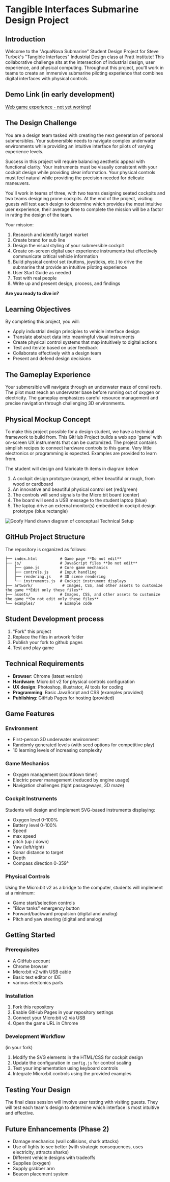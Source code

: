 # Tangible Interfaces Submarine Design Project

## Introduction

Welcome to the "AquaNova Submarine" Student Design Project for Steve Turbek's "Tangible Interfaces" Industrial Design class at Pratt Institute! This collaborative challenge sits at the intersection of industrial design, user experience, and physical computing. Throughout this project, you'll work in teams to create an immersive submarine piloting experience that combines digital interfaces with physical controls.

## Demo Link (in early development)

[Web game experience - not yet working!](https://steveturbek.github.io/Tangible-Interfaces-Submarine-Design-Project)

## The Design Challenge

You are a design team tasked with creating the next generation of personal submersibles. Your submersible needs to navigate complex underwater environments while providing an intuitive interface for pilots of varying experience levels.

Success in this project will require balancing aesthetic appeal with functional clarity. Your instruments must be visually consistent with your cockpit design while providing clear information. Your physical controls must feel natural while providing the precision needed for delicate maneuvers.

You'll work in teams of three, with two teams designing seated cockpits and two teams designing prone cockpits. At the end of the project, visiting guests will test each design to determine which provides the most intuitive user experience, their average time to complete the mission will be a factor in rating the design of the team.

Your mission:

1. Research and identify target market
1. Create brand for sub line
1. Design the visual styling of your submersible cockpit
1. Create on-screen digital user experience instruments that effectively communicate critical vehicle information
1. Build physical control set (buttons, joysticks, etc.) to drive the submarine that provide an intuitive piloting experience
1. User Start Guide as needed
1. Test with real people
1. Write up and present design, process, and findings

**Are you ready to dive in?**

## Learning Objectives

By completing this project, you will:

- Apply industrial design principles to vehicle interface design
- Translate abstract data into meaningful visual instruments
- Create physical control systems that map intuitively to digital actions
- Test and iterate based on user feedback
- Collaborate effectively with a design team
- Present and defend design decisions

## The Gameplay Experience

Your submersible will navigate through an underwater maze of coral reefs. The pilot must reach an underwater base before running out of oxygen or electricity. The gameplay emphasizes careful resource management and precise navigation through challenging 3D environments.

## Physical Mockup Concept

To make this project possible for a design student, we have a technical framework to build from. This GitHub Project builds a web app 'game' with on-screen UX instruments that can be customized. The project contains simplish recipes to connect hardware controls to this game. Very little electronics or programming is expected. Examples are provided to learn from.

The student will design and fabricate th items in diagram below

1. A cockpit design prototype (orange), either beautiful or rough, from wood or cardboard
1. An innovative and beautiful physical control set (red/green)
1. The controls will send signals to the Micro:bit board (center)
1. The board will send a USB message to the student laptop (blue)
1. The laptop drive an external monitor(s) embedded in cockpit design prototype (blue rectangle)

![Goofy Hand drawn diagram of conceptual Technical Setup](assets/conceptual-diagram-of-tech.png "Diagram of conceptual Technical Setup")

## GitHub Project Structure

The repository is organized as follows:

```
├── index.html          # Game page **Do not edit**
├── js/                 # JavaScript files **Do not edit**
│   ├── game.js         # Core game mechanics
│   ├── controls.js     # Input handling
│   ├── rendering.js    # 3D scene rendering
│   └── instruments.js  # Cockpit instrument displays
├── artwork/             # Images, CSS, and other assets to customize the game **Edit only these files**
├── assets/             # Images, CSS, and other assets to customize the game **Do not edit only these files**
└── examples/           # Example code
```

## Student Development process

1. "Fork" this project
2. Replace the files in artwork folder
3. Publish your fork to github pages
4. Test and play game

## Technical Requirements

- **Browser**: Chrome (latest version)
- **Hardware**: Micro:bit v2 for physical controls configuration
- **UX design**: Photoshop, illustrator, AI tools for coding
- **Programming**: Basic JavaScript and CSS (examples provided)
- **Publishing**: GitHub Pages for hosting (provided)

## Game Features

### Environment

- First-person 3D underwater environment
- Randomly generated levels (with seed options for competitive play)
- 10 learning levels of increasing complexity

### Game Mechanics

- Oxygen management (countdown timer)
- Electric power management (reduced by engine usage)
- Navigation challenges (tight passageways, 3D maze)

### Cockpit Instruments

Students will design and implement SVG-based instruments displaying:

- Oxygen level 0-100%
- Battery level 0-100%
- Speed
- max speed
- pitch (up / down)
- Yaw (left/right)
- Sonar distance to target
- Depth
- Compass direction 0-359°

### Physical Controls

Using the Micro:bit v2 as a bridge to the computer, students will implement at a minimum:

- Game start/selection controls
- "Blow tanks" emergency button
- Forward/backward propulsion (digital and analog)
- Pitch and yaw steering (digital and analog)

## Getting Started

### Prerequisites

- A GitHub account
- Chrome browser
- Micro:bit v2 with USB cable
- Basic text editor or IDE
- various electonics parts

### Installation

1. Fork this repository
1. Enable GitHub Pages in your repository settings
1. Connect your Micro:bit v2 via USB
1. Open the game URL in Chrome

### Development Workflow

(in your fork)

1. Modify the SVG elements in the HTML/CSS for cockpit design
1. Update the configuration in `config.js` for control scaling
1. Test your implementation using keyboard controls
1. Integrate Micro:bit controls using the provided examples

## Testing Your Design

The final class session will involve user testing with visiting guests. They will test each team's design to determine which interface is most intuitive and effective.

## Future Enhancements (Phase 2)

- Damage mechanics (wall collisions, shark attacks)
- Use of lights to see better (with strategic consequences, uses electricity, attracts sharks)
- Different vehicle designs with tradeoffs
- Supplies (oxygen)
- Supply grabber arm
- Beacon placement system
